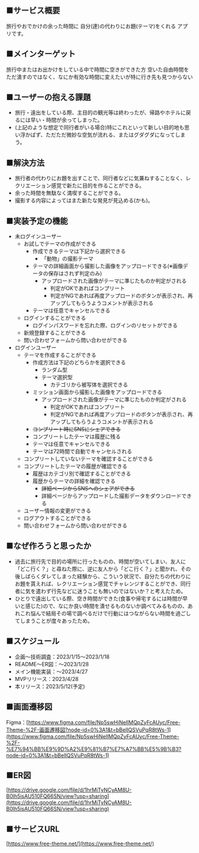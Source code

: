 ## ■サービス概要

旅行やおでかけの余った時間に
自分(達)の代わりにお題(テーマ)をくれる
アプリです。

## ■メインターゲット

旅行中またはお出かけをしている中で時間に空きができた方
空いた自由時間をただ潰すのではなく、なにか有効な時間に変えたいが特に行き先も見つからない

## ■ユーザーの抱える課題

- 旅行・遠出をしている際、主目的の観光等は終わったが、帰路やホテルに戻るには早い・時間が余ってしまった。
- (上記のような想定で同行者がいる場合)特にこれといって新しい目的地も思い浮かばず、ただただ微妙な空気が流れる、またはグダグダになってしまう。

## ■解決方法

- 旅行者の代わりにお題を出すことで、同行者などに気兼ねすることなく、レクリエーション感覚で新たに目的を作ることができる。
- 余った時間を無駄なく満喫することができる。
- 撮影する内容によってはまた新たな発見が見込める(かも)。

## ■実装予定の機能

- 未ログインユーザー
  - お試しでテーマの作成ができる
    - 作成できるテーマは下記から選択できる
      - 「動物」の撮影テーマ
    - テーマの詳細画面から撮影した画像をアップロードできる(※画像データの保存はされず判定のみ)
      - アップロードされた画像がテーマに準じたものか判定がされる
        - 判定がOKであればコンプリート
        - 判定がNGであれば再度アップロードのボタンが表示され、再アップしてもらうようコメントが表示される
    - テーマは任意でキャンセルできる
  - ログインすることができる
    - ログインパスワードを忘れた際、ログインのリセットができる
  - 新規登録することができる
  - 問い合わせフォームから問い合わせができる
- ログインユーザー
  - テーマを作成することができる
    - 作成方法は下記のどちらかを選択できる
      - ランダム型
      - テーマ選択型
        - カテゴリから被写体を選択できる
    - ミッション画面から撮影した画像をアップロードできる
      - アップロードされた画像がテーマに準じたものか判定がされる
        - 判定がOKであればコンプリート
        - 判定がNGであれば再度アップロードのボタンが表示され、再アップしてもらうようコメントが表示される
    - ~~コンプリート時にSNSにシェアできる~~
    - コンプリートしたテーマは履歴に残る
    - テーマは任意でキャンセルできる
    - テーマは72時間で自動でキャンセルされる
  - コンプリートしていないテーマを確認することができる
  - コンプリートしたテーマの履歴が確認できる
    - 履歴はカテゴリ別で確認することができる
    - 履歴からテーマの詳細を確認できる
      - ~~詳細ページからSNSへのシェアができる~~
      - 詳細ページからアップロードした撮影データをダウンロードできる
  - ユーザー情報の変更ができる
  - ログアウトすることができる
  - 問い合わせフォームから問い合わせができる

## ■なぜ作ろうと思ったか

- 過去に旅行先で目的の場所に行ったものの、時間が空いてしまい、友人に「どこ行く？」と尋ねた際に、逆に友人から「どこ行く？」と聞かれ、その後しばらくダレてしまった経験から、こういう状況で、自分たちの代わりにお題を貰えれば、レクリエーション感覚でチャレンジすることができ、同行者に気を遣わず行先などに迷うことも無いのではないか？と考えたため。
- ひとりで遠出している際、空き時間ができた(食事や帰宅するには時間が早いと感じた)ので、なにか良い時間を潰せるものないか調べてみるものの、あれこれ悩んで結局その場で調べるだけで行動にはつながらない時間を過ごしてしまうことが度々あったため。

## ■スケジュール

- 企画〜技術調査：2023/1/15〜2023/1/18
- README〜ER図：〜2023/1/28
- メイン機能実装：〜2023/4/27
- MVPリリース：2023/4/28
- 本リリース：2023/5/12(予定)

## ■画面遷移図

Figma：[https://www.figma.com/file/Np5swHiNeIlMQpZyFcAUyc/Free-Theme-%2F-画面遷移図?node-id=0%3A1&t=bBelIQSVuPqR8tWs-1](https://www.figma.com/file/Np5swHiNeIlMQpZyFcAUyc/Free-Theme-%2F-%E7%94%BB%E9%9D%A2%E9%81%B7%E7%A7%BB%E5%9B%B3?node-id=0%3A1&t=bBelIQSVuPqR8tWs-1)

## ■ER図

[https://drive.google.com/file/d/1hrMiTyNCyAM8U-B0lh5isAU510FQ66SN/view?usp=sharing](https://drive.google.com/file/d/1hrMiTyNCyAM8U-B0lh5isAU510FQ66SN/view?usp=sharing)

## ■サービスURL
[https://www.free-theme.net/](https://www.free-theme.net/)